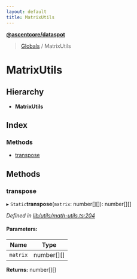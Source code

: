 ```yaml
---
layout: default
title: MatrixUtils
---
```


**[@ascentcore/dataspot](../README.md)**

> [Globals](../globals.md) / MatrixUtils

# MatrixUtils

## Hierarchy

* **MatrixUtils**

## Index

### Methods

* [transpose](matrixutils.md#transpose)

## Methods

### transpose

▸ `Static`**transpose**(`matrix`: number[][]): number[][]

*Defined in [lib/utils/math-utils.ts:204](https://github.com/ascentcore/dataspot/blob/8a56680/lib/utils/math-utils.ts#L204)*

#### Parameters:

Name | Type |
------ | ------ |
`matrix` | number[][] |

**Returns:** number[][]

